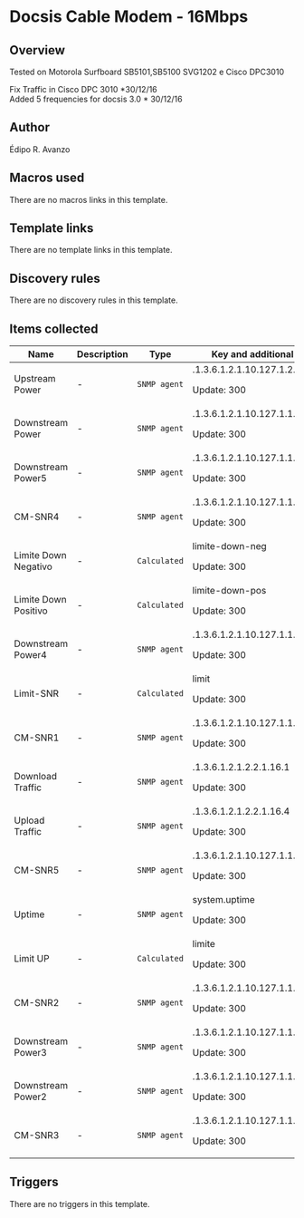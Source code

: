 # Docsis Cable Modem - 16Mbps

## Overview

Tested on Motorola Surfboard SB5101,SB5100 SVG1202 e Cisco DPC3010


Fix Traffic in Cisco DPC 3010 *30/12/16  
Added 5 frequencies for docsis 3.0 * 30/12/16



## Author

Édipo R. Avanzo

## Macros used

There are no macros links in this template.

## Template links

There are no template links in this template.

## Discovery rules

There are no discovery rules in this template.

## Items collected

|Name|Description|Type|Key and additional info|
|----|-----------|----|----|
|Upstream Power|<p>-</p>|`SNMP agent`|.1.3.6.1.2.1.10.127.1.2.2.1.3.2<p>Update: 300</p>|
|Downstream Power|<p>-</p>|`SNMP agent`|.1.3.6.1.2.1.10.127.1.1.1.1.6.3<p>Update: 300</p>|
|Downstream Power5|<p>-</p>|`SNMP agent`|.1.3.6.1.2.1.10.127.1.1.1.1.6.51<p>Update: 300</p>|
|CM-SNR4|<p>-</p>|`SNMP agent`|.1.3.6.1.2.1.10.127.1.1.4.1.5.50<p>Update: 300</p>|
|Limite Down Negativo|<p>-</p>|`Calculated`|limite-down-neg<p>Update: 300</p>|
|Limite Down Positivo|<p>-</p>|`Calculated`|limite-down-pos<p>Update: 300</p>|
|Downstream Power4|<p>-</p>|`SNMP agent`|.1.3.6.1.2.1.10.127.1.1.1.1.6.50<p>Update: 300</p>|
|Limit-SNR|<p>-</p>|`Calculated`|limit<p>Update: 300</p>|
|CM-SNR1|<p>-</p>|`SNMP agent`|.1.3.6.1.2.1.10.127.1.1.4.1.5.3<p>Update: 300</p>|
|Download Traffic|<p>-</p>|`SNMP agent`|.1.3.6.1.2.1.2.2.1.16.1<p>Update: 300</p>|
|Upload Traffic|<p>-</p>|`SNMP agent`|.1.3.6.1.2.1.2.2.1.16.4<p>Update: 300</p>|
|CM-SNR5|<p>-</p>|`SNMP agent`|.1.3.6.1.2.1.10.127.1.1.4.1.5.51<p>Update: 300</p>|
|Uptime|<p>-</p>|`SNMP agent`|system.uptime<p>Update: 300</p>|
|Limit UP|<p>-</p>|`Calculated`|limite<p>Update: 300</p>|
|CM-SNR2|<p>-</p>|`SNMP agent`|.1.3.6.1.2.1.10.127.1.1.4.1.5.48<p>Update: 300</p>|
|Downstream Power3|<p>-</p>|`SNMP agent`|.1.3.6.1.2.1.10.127.1.1.1.1.6.49<p>Update: 300</p>|
|Downstream Power2|<p>-</p>|`SNMP agent`|.1.3.6.1.2.1.10.127.1.1.1.1.6.48<p>Update: 300</p>|
|CM-SNR3|<p>-</p>|`SNMP agent`|.1.3.6.1.2.1.10.127.1.1.4.1.5.49<p>Update: 300</p>|
## Triggers

There are no triggers in this template.

